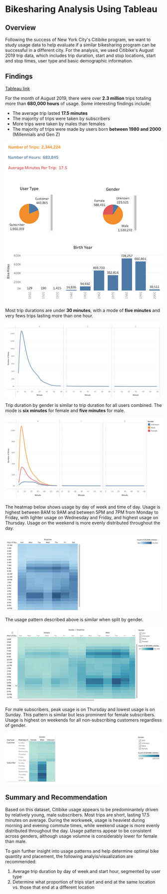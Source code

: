 # Bikesharing Analysis Using Tableau

## Overview

Following the success of New York City's Citibike program, we want to study usage data to help evaluate if a similar bikesharing program can be successful in a different city. For the analysis, we used Citibike's August 2019 trip data, which includes trip duration, start and stop locations, start and stop times, user type and basic demographic information.

## Findings

[Tableau link](https://public.tableau.com/app/profile/kristin.dong/viz/CitiBikeChallenge_16538573940130/NYCCitibike?publish=yes)

For the month of August 2019, there were over **2.3 million** trips totaling more than **680,000 hours** of usage. Some interesting findings include:
- The average trip lasted **17.5 minutes**
- The majority of trips were taken by subscribers
- More trips were taken by males than females
- The majority of trips were made by users born **between 1980 and 2000** (Millennials and Gen Z)

![Basic_Data](Basic_Data.png)

Most trip durations are under **30 minutes**, with a mode of **five minutes** and very fews trips lasting more than one hour.

![Checkout_Times_for_Users](Checkout_Times_for_Users.png)


Trip duration by gender is similar to trip duration for all users combined. The mode is **six minutes** for female and **five minutes** for male.

![Checkout_Times_by_Gender](Checkout_Times_by_Gender.png)


The heatmap below shows usage by day of week and time of day. Usage is highest between 8AM to 9AM and between 5PM and 7PM from Monday to Friday, with lighter usage on Wednesday and Friday, and highest usage on Thursday. Usage on the weekend is more evenly distributed throughout the day. 

![Trips_by_Workday](Trips_by_Workday.png)


The usage pattern described above is similar when split by gender.

![Trips_by_Gender](Trips_by_Gender.png)


For male subscribers, peak usage is on Thursday and lowest usage is on Sunday. This pattern is similar but less prominent for female subscribers. Usage is highest on weekends for all non-subscribing customers regardless of gender.

![Trips_by_User_Type](Trips_by_User_Type.png)



## Summary and Recommendation

Based on this dataset, Citibike usage appears to be predominantely driven by relatively young, male subscribers. Most trips are short, lasting 17.5 minutes on average. During the workweek, usage is heaviest during morning and evening commute times, while weekend usage is more evenly distributed throughout the day. Usage patterns appear to be consistent across genders, although usage volumne is considerably lower for female than male.

To gain further insight into usage patterns and help determine optimal bike quantity and placement, the following analyis/visualization are recommended:
1. Average trip duration by day of week and start hour, segmented by user type
2. Determine what proportion of trips start and end at the same location vs. those that end at a different location
